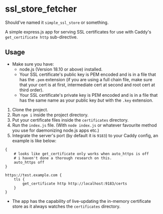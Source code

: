 # ssl_store_fetcher

Should've named it `simple_ssl_store` or something.

A simple express.js app for serving SSL certificates for use with Caddy's `get_certificate http` sub-directive.

## Usage

  - Make sure you have:
      * node.js (Version 18.10 or above) installed.
      * Your SSL certificate's public key is PEM encoded and is in a file that has the `.pem` extension (if you are using a full chain file, make sure that your cert is at first, intermediate cert at second and root cert at third order).
      * Your SSL certificate's private key is PEM encoded and is in a file that has the same name as your public key _but_ with the `.key` extension.

  1. Clone the project.
  2. Run `npm i` inside the project directory.
  3. Put your certificate files inside the `certificates` directory.
  4. Run the `index.js` file. (With `node index.js` or whatever favourite method you use for daemonizing node.js apps etc.)
  5. Integrate the server's port (by default it is `9183`) to your Caddy config, an example is like below:
    
    {
    	# looks like get_certificate only works when auto_https is off
    	# i haven't done a thorough research on this.
    	auto_https off
    }
    
    https://test.example.com {
    	tls {
    		get_certificate http http://localhost:9183/certs
    	}
    }
    

  - The app has the capability of live-updating the in-memory certificate store as it always watches the `certificates` directory.
